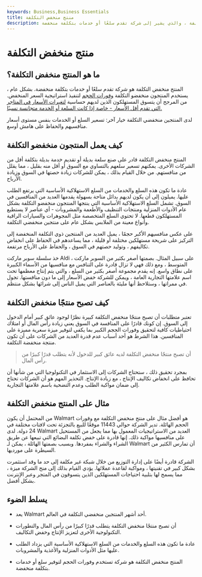 ```yaml
---
keywords: Business,Business Essentials
title: منتج منخفض التكلفة
description: تعرف على المزيد حول معنى مصطلح المنتج منخفض التكلفة ، والذي يشير إلى شركة تقدم سلعًا أو خدمات بتكلفة منخفضة.
---
```


# منتج منخفض التكلفة
## ما هو المنتج منخفض التكلفة؟

المنتج منخفض التكلفة هو شركة تقدم سلعًا أو خدمات بتكلفة منخفضة. بشكل عام ، يستخدم المنتجون منخفضو التكلفة [وفورات الحجم](/economiesofscale) لتنفيذ استراتيجية السعر المنخفض. من المرجح أن يتسوق المستهلكون الذين لديهم حساسية [لتغيرات الأسعار في المتاجر التي تقدم أقل الأسعار - خاصة إذا كانت السلعة أو الخدمة متجانسة نسبيًا.](/price-change)

لدى المنتجين منخفضي التكلفة خيار آخر: تسعير السلع أو الخدمات بنفس مستوى أسعار منافسيهم والحفاظ على هامش أوسع.

## كيف يعمل المنتجون منخفضو التكلفة

المنتج منخفض التكلفة قادر على صنع سلعة بديلة أو تقديم خدمة بديلة بتكلفة أقل من الشركات الأخرى. يمكنهم تسعير سلعهم بالتساوي مع السوق أو أقل منه بقليل ، مما يقلل من منافستهم. من خلال القيام بذلك ، يمكن للشركات زيادة حصتها في السوق وزيادة الأرباح.

عادة ما تكون هذه السلع والخدمات من السلع الاستهلاكية الأساسية التي يرتفع الطلب عليها. يميلون إلى أن يكون لديهم بدائل متاحة بسهولة يقدمها العديد من المنافسين في السوق. تشمل السلع الاستهلاكية الأساسية التي ينتجها المنتجون منخفضو التكلفة بشكل عام الأدوات المنزلية ومنتجات التنظيف والأطعمة والمشروبات - أي عناصر لا يستطيع المستهلكون قطعها. لا تحتوي السلع المتخصصة مثل المجوهرات والسيارات الراقية وأنواع معينة من الملابس بشكل عام على منتجين منخفضي التكلفة.

على عكس منافسيهم الأكبر حجمًا ، يميل العديد من المنتجين ذوي التكلفة المنخفضة إلى التركيز على شريحة مستهلكين مختلفة أو قليلة ، مما يساعدهم في الحفاظ على انخفاض تكاليفهم ، وتوليد حصتهم في السوق ، والحفاظ على الأرباح مرتفعة.

خذ سلسلة سوبر ماركت Aldi ، على سبيل المثال. بصمتها أصغر بكثير من السوبر ماركت المتوسط ، ومع ذلك فهي لا تزال قادرة على التنافس مع منافسيها من الأسماء الكبيرة على نطاق واسع. إنه يقدم مجموعة أصغر بكثير من السلع ، والتي يتم إنتاج معظمها تحت اسم علامتها التجارية العامة ، ويمكن للشركة خفض الأسعار إلى ما دون منافستها. تجول في ممراتها ، وستلاحظ أنها مليئة بالعناصر التي يميل الناس إلى شرائها بشكل منتظم.

## كيف تصبح منتجًا منخفض التكلفة

تعتبر متطلبات أن تصبح منتجًا منخفض التكلفة كبيرة نظرًا لوجود عائق كبير أمام الدخول إلى السوق. إن كونك قادرًا على المنافسة في السوق يعني زيادة رأس المال أو امتلاك احتياطيات كافية لتحقيق وفورات الحجم الكبير بما يكفي لتوفير ميزة سعرية مميزة على المنافسين. هذا الشرط هو أحد أسباب عدم قدرة العديد من الشركات على أن تكون منتجة منخفضة التكلفة.

> أن تصبح منتجًا منخفض التكلفة لديه عائق كبير للدخول لأنه يتطلب قدرًا كبيرًا من رأس المال.

>

بمجرد تحقيق ذلك ، ستحتاج الشركات إلى الاستثمار في التكنولوجيا التي من شأنها أن تحافظ على انخفاض تكاليف الإنتاج ، مع زيادة الإنتاج. التحذير المهم هو أن الشركات تحتاج إلى ضمان مواكبة الطلب وعدم التضحية باسم علامتها التجارية.

## مثال على المنتج منخفض التكلفة

من المحتمل أن يكون Walmart هو أفضل مثال على منتج منخفض التكلفة مع وفورات الحجم الهائلة. تدير الشركة حوالي 11443 موقعًا للبيع بالتجزئة تحت لافتات مختلفة في 24 دولة. لدى Walmart العديد من الاستراتيجيات المعمول بها مما يجعل من المستحيل على منافسيها مواكبة ذلك. إنها قادرة على خفض تكلفة البضائع التي تبيعها عن طريق الشراء والشراء بمفردها. وبسبب بصمتها الهائلة ، يمكن لـ Walmart أن تمارس الكثير من السيطرة على مورديها.

الشركة قادرة أيضًا على إدارة التوزيع من خلال شبكة غير مكلفة إلى حد ما وقد استثمرت بشكل كبير في تقنيتها ، ومواكبة لقاعدة عملائها. يؤدي القيام بذلك إلى منح الشركة ميزة ، مما يسمح لها بتلبية احتياجات المستهلكين الذين يتسوقون في المتجر وعبر الإنترنت بشكل أفضل.

## يسلط الضوء

- يعد Walmart أحد أشهر المنتجين منخفضي التكلفة في العالم.

- أن تصبح منتجًا منخفض التكلفة يتطلب قدرًا كبيرًا من رأس المال والتطورات التكنولوجية الأخرى لتعزيز الإنتاج وخفض التكاليف.

- عادة ما تكون هذه السلع والخدمات من السلع الاستهلاكية الأساسية التي يزداد الطلب عليها مثل الأدوات المنزلية والأغذية والمشروبات.

- المنتج منخفض التكلفة هو شركة تستخدم وفورات الحجم لتوفير سلع أو خدمات بتكلفة منخفضة.

